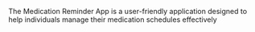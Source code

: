 The Medication Reminder App is a user-friendly application designed to help individuals manage their medication schedules effectively